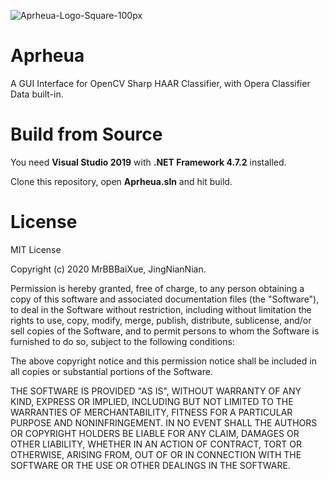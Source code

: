 ![Aprheua-Logo-Square-100px](https://user-images.githubusercontent.com/17956756/148714728-e693ac79-8c6d-4aeb-96a9-da0ab45d3b6b.png)

# Aprheua

A GUI Interface for OpenCV Sharp HAAR Classifier, with Opera Classifier Data built-in.

# Build from Source

You need **Visual Studio 2019** with **.NET Framework 4.7.2** installed.

Clone this repository, open **Aprheua.sln** and hit build.

# License

MIT License

Copyright (c) 2020 MrBBBaiXue, JingNianNian.


Permission is hereby granted, free of charge, to any person obtaining a copy
of this software and associated documentation files (the "Software"), to deal
in the Software without restriction, including without limitation the rights
to use, copy, modify, merge, publish, distribute, sublicense, and/or sell
copies of the Software, and to permit persons to whom the Software is
furnished to do so, subject to the following conditions:

The above copyright notice and this permission notice shall be included in all
copies or substantial portions of the Software.

THE SOFTWARE IS PROVIDED "AS IS", WITHOUT WARRANTY OF ANY KIND, EXPRESS OR
IMPLIED, INCLUDING BUT NOT LIMITED TO THE WARRANTIES OF MERCHANTABILITY,
FITNESS FOR A PARTICULAR PURPOSE AND NONINFRINGEMENT. IN NO EVENT SHALL THE
AUTHORS OR COPYRIGHT HOLDERS BE LIABLE FOR ANY CLAIM, DAMAGES OR OTHER
LIABILITY, WHETHER IN AN ACTION OF CONTRACT, TORT OR OTHERWISE, ARISING FROM,
OUT OF OR IN CONNECTION WITH THE SOFTWARE OR THE USE OR OTHER DEALINGS IN THE
SOFTWARE.

